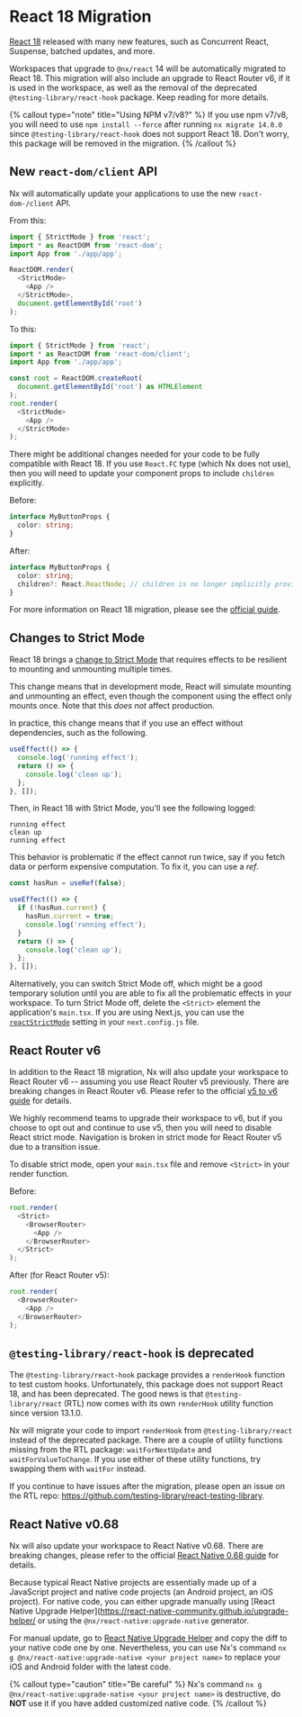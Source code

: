 # React 18 Migration

[React 18](https://reactjs.org/blog/2022/03/29/react-v18.html) released with many new features, such as Concurrent React, Suspense, batched updates, and more.

Workspaces that upgrade to `@nx/react` 14 will be automatically migrated to React 18. This migration will also include an upgrade to React Router v6, if it is used in the workspace, as well as the removal of the deprecated `@testing-library/react-hook` package. Keep reading for more details.

{% callout type="note" title="Using NPM v7/v8?" %}
If you use npm v7/v8, you will need to use `npm install --force` after running `nx migrate 14.0.0` since `@testing-library/react-hook` does not support React 18. Don't worry, this package will be removed in the migration.
{% /callout %}

## New `react-dom/client` API

Nx will automatically update your applications to use the new `react-dom-/client` API.

From this:

```typescript jsx
import { StrictMode } from 'react';
import * as ReactDOM from 'react-dom';
import App from './app/app';

ReactDOM.render(
  <StrictMode>
    <App />
  </StrictMode>,
  document.getElementById('root')
);
```

To this:

```typescript jsx
import { StrictMode } from 'react';
import * as ReactDOM from 'react-dom/client';
import App from './app/app';

const root = ReactDOM.createRoot(
  document.getElementById('root') as HTMLElement
);
root.render(
  <StrictMode>
    <App />
  </StrictMode>
);
```

There might be additional changes needed for your code to be fully compatible with React 18. If you use `React.FC` type (which Nx does not use), then you will need to
update your component props to include `children` explicitly.

Before:

```typescript jsx
interface MyButtonProps {
  color: string;
}
```

After:

```typescript jsx
interface MyButtonProps {
  color: string;
  children?: React.ReactNode; // children is no longer implicitly provided by React.FC
}
```

For more information on React 18 migration, please see the [official guide](https://reactjs.org/blog/2022/03/08/react-18-upgrade-guide.html).

## Changes to Strict Mode

React 18 brings a [change to Strict Mode](https://reactjs.org/blog/2022/03/08/react-18-upgrade-guide.html#updates-to-strict-mode) that requires
effects to be resilient to mounting and unmounting multiple times.

This change means that in development mode, React will simulate mounting and unmounting an effect, even though the component using the effect
only mounts once. Note that this _does not_ affect production.

In practice, this change means that if you use an effect without dependencies, such as the following.

```typescript jsx
useEffect(() => {
  console.log('running effect');
  return () => {
    console.log('clean up');
  };
}, []);
```

Then, in React 18 with Strict Mode, you'll see the following logged:

```text
running effect
clean up
running effect
```

This behavior is problematic if the effect cannot run twice, say if you fetch data or perform expensive computation. To fix it, you can use a _ref_.

```typescript jsx
const hasRun = useRef(false);

useEffect(() => {
  if (!hasRun.current) {
    hasRun.current = true;
    console.log('running effect');
  }
  return () => {
    console.log('clean up');
  };
}, []);
```

Alternatively, you can switch Strict Mode off, which might be a good temporary solution until you are able to fix all the problematic effects in your workspace. To turn Strict Mode off, delete the `<Strict>` element the application's `main.tsx`. If you are using Next.js, you can use the [`reactStrictMode`](https://nextjs.org/docs/api-reference/next.config.js/react-strict-mode) setting in your `next.config.js` file.

## React Router v6

In addition to the React 18 migration, Nx will also update your workspace to React Router v6 -- assuming you use React Router v5 previously.
There are breaking changes in React Router v6. Please refer to the official [v5 to v6 guide](https://reactrouter.com/docs/en/v6/upgrading/v5) for details.

We highly recommend teams to upgrade their workspace to v6, but if you choose to opt out and continue to use v5, then you will need to disable React strict mode. Navigation is broken in strict mode for React Router v5 due to a transition issue.

To disable strict mode, open your `main.tsx` file and remove `<Strict>` in your render function.

Before:

```typescript jsx
root.render(
  <Strict>
    <BrowserRouter>
      <App />
    </BrowserRouter>
  </Strict>
);
```

After (for React Router v5):

```typescript jsx
root.render(
  <BrowserRouter>
    <App />
  </BrowserRouter>
);
```

## `@testing-library/react-hook` is deprecated

The `@testing-library/react-hook` package provides a `renderHook` function to test custom hooks. Unfortunately, this package
does not support React 18, and has been deprecated. The good news is that `@testing-library/react` (RTL) now comes with its own
`renderHook` utility function since version 13.1.0.

Nx will migrate your code to import `renderHook` from `@testing-library/react` instead of the deprecated package. There are a couple of
utility functions missing from the RTL package: `waitForNextUpdate` and `waitForValueToChange`. If you use either of these
utility functions, try swapping them with `waitFor` instead.

If you continue to have issues after the migration, please open an issue on the RTL repo: https://github.com/testing-library/react-testing-library.

## React Native v0.68

Nx will also update your workspace to React Native v0.68. There are breaking changes, please refer to the official [React Native 0.68 guide](https://reactnative.dev/blog/2022/03/30/version-068) for details.

Because typical React Native projects are essentially made up of a JavaScript project and native code projects (an Android project, an iOS project). For native code, you can either upgrade manually using [React Native Upgrade Helper](https://react-native-community.github.io/upgrade-helper/ or using the `@nx/react-native:upgrade-native` generator.

For manual update, go to [React Native Upgrade Helper](https://react-native-community.github.io/upgrade-helper/) and copy the diff to your native code one by one.
Nevertheless, you can use Nx's command `nx g @nx/react-native:upgrade-native <your project name>` to replace your iOS and Android folder with the latest code.

{% callout type="caution" title="Be careful" %}
Nx's command `nx g @nx/react-native:upgrade-native <your project name>` is destructive, do **NOT** use it if you have added customized native code.
{% /callout %}

